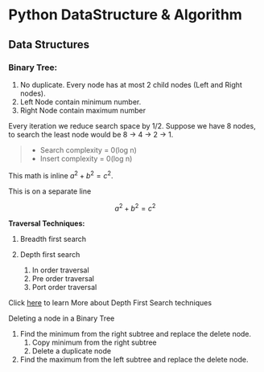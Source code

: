# Python DataStructure & Algorithm

## Data Structures

### Binary Tree:  

1. No duplicate. Every node has at most 2 child nodes (Left and Right nodes). 
1. Left Node contain minimum number. 
1.  Right Node contain maximum number 
    
Every iteration we reduce search space by 1/2. 
Suppose we have 8 nodes, to search the least node would be 8 -> 4 -> 2 -> 1.

>   *   Search complexity = 0(log n)
>   *   Insert complexity = 0(log n)
        
This math is inline $`a^2+b^2=c^2`$.

This is on a separate line

```math
 a^2+b^2=c^2
```


**Traversal Techniques:**

1.  Breadth first search   

2.  Depth first search 
    1.  In order traversal 
    2.  Pre order traversal 
    3.  Port order traversal

Click [here](https://www.tutorialspoint.com/data_structures_algorithms/tree_traversal.htm "BTS Traversal Techniques")
 to learn More about Depth First Search techniques

Deleting a node in a Binary Tree
1.  Find the minimum from the right subtree and replace the delete node.
    1.  Copy minimum from the right subtree 
    2.  Delete a duplicate node 
2.  Find the maximum from the left subtree and replace the delete node. 

